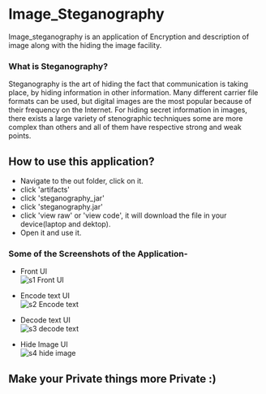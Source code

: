 # Image_Steganography
Image_steganography is an application of Encryption and description of image along with the hiding the image facility.

### What is Steganography?
Steganography is the art of hiding the fact that communication is taking place, by hiding information in other information. Many different carrier file formats can be used, but digital images
are the most popular because of their frequency on the Internet. For hiding secret information in images, there exists a large variety of stenographic techniques some are more complex than others and all of them have respective strong and weak points.

## How to use this application?
- Navigate to the out folder, click on it.
- click 'artifacts'
- click 'steganography_jar'
- click 'steganography.jar'
- click 'view raw' or 'view code', it will download the file in your device(laptop and dektop).
- Open it and use it.

### Some of the Screenshots of the Application-

- Front UI    
![s1 Front UI](https://user-images.githubusercontent.com/70359874/127698268-4a353683-ea87-4758-b817-4cc73c59e3e3.jpg)

- Encode text UI    
![s2 Encode text](https://user-images.githubusercontent.com/70359874/127698267-d9bb69dc-e7ab-4d7a-8027-a311f8caeb2d.jpg)

- Decode text UI    
![s3 decode text](https://user-images.githubusercontent.com/70359874/127698262-4e0cac43-eb52-462c-82fc-bcf08a87537f.jpg)

- Hide Image UI    
![s4 hide image](https://user-images.githubusercontent.com/70359874/127698270-5c5cd1c8-b2a9-4a15-9d09-97cd599a13a9.jpg)


##   Make your Private things more Private :) 
